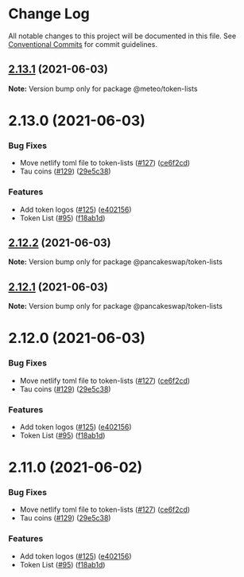 # Change Log

All notable changes to this project will be documented in this file.
See [Conventional Commits](https://conventionalcommits.org) for commit guidelines.

## [2.13.1](https://github.com/just20210318/pancake-toolkit/compare/@meteo/token-lists@2.13.0...@meteo/token-lists@2.13.1) (2021-06-03)

**Note:** Version bump only for package @meteo/token-lists





# 2.13.0 (2021-06-03)


### Bug Fixes

* Move netlify toml file to token-lists ([#127](https://github.com/just20210318/pancake-toolkit/issues/127)) ([ce6f2cd](https://github.com/just20210318/pancake-toolkit/commit/ce6f2cd41faf44af16322e4a37d93af6750dd592))
* Tau coins ([#129](https://github.com/just20210318/pancake-toolkit/issues/129)) ([29e5c38](https://github.com/just20210318/pancake-toolkit/commit/29e5c383f6460474510662bf8cfebe0b15ffc003))


### Features

* Add token logos ([#125](https://github.com/just20210318/pancake-toolkit/issues/125)) ([e402156](https://github.com/just20210318/pancake-toolkit/commit/e402156f2c304b1b6f26324ddb91ba7d277f1821))
* Token List ([#95](https://github.com/just20210318/pancake-toolkit/issues/95)) ([f18ab1d](https://github.com/just20210318/pancake-toolkit/commit/f18ab1dc1eaecd447ae449ee1437c58f02db6abf))





## [2.12.2](https://github.com/just20210318/pancake-toolkit/compare/@pancakeswap/token-lists@2.12.1...@pancakeswap/token-lists@2.12.2) (2021-06-03)

**Note:** Version bump only for package @pancakeswap/token-lists





## [2.12.1](https://github.com/just20210318/pancake-toolkit/compare/@pancakeswap/token-lists@2.12.0...@pancakeswap/token-lists@2.12.1) (2021-06-03)

**Note:** Version bump only for package @pancakeswap/token-lists





# 2.12.0 (2021-06-03)


### Bug Fixes

* Move netlify toml file to token-lists ([#127](https://github.com/just20210318/pancake-toolkit/issues/127)) ([ce6f2cd](https://github.com/just20210318/pancake-toolkit/commit/ce6f2cd41faf44af16322e4a37d93af6750dd592))
* Tau coins ([#129](https://github.com/just20210318/pancake-toolkit/issues/129)) ([29e5c38](https://github.com/just20210318/pancake-toolkit/commit/29e5c383f6460474510662bf8cfebe0b15ffc003))


### Features

* Add token logos ([#125](https://github.com/just20210318/pancake-toolkit/issues/125)) ([e402156](https://github.com/just20210318/pancake-toolkit/commit/e402156f2c304b1b6f26324ddb91ba7d277f1821))
* Token List ([#95](https://github.com/just20210318/pancake-toolkit/issues/95)) ([f18ab1d](https://github.com/just20210318/pancake-toolkit/commit/f18ab1dc1eaecd447ae449ee1437c58f02db6abf))





# 2.11.0 (2021-06-02)


### Bug Fixes

* Move netlify toml file to token-lists ([#127](https://github.com/just20210318/pancake-toolkit/issues/127)) ([ce6f2cd](https://github.com/just20210318/pancake-toolkit/commit/ce6f2cd41faf44af16322e4a37d93af6750dd592))
* Tau coins ([#129](https://github.com/just20210318/pancake-toolkit/issues/129)) ([29e5c38](https://github.com/just20210318/pancake-toolkit/commit/29e5c383f6460474510662bf8cfebe0b15ffc003))


### Features

* Add token logos ([#125](https://github.com/just20210318/pancake-toolkit/issues/125)) ([e402156](https://github.com/just20210318/pancake-toolkit/commit/e402156f2c304b1b6f26324ddb91ba7d277f1821))
* Token List ([#95](https://github.com/just20210318/pancake-toolkit/issues/95)) ([f18ab1d](https://github.com/just20210318/pancake-toolkit/commit/f18ab1dc1eaecd447ae449ee1437c58f02db6abf))
